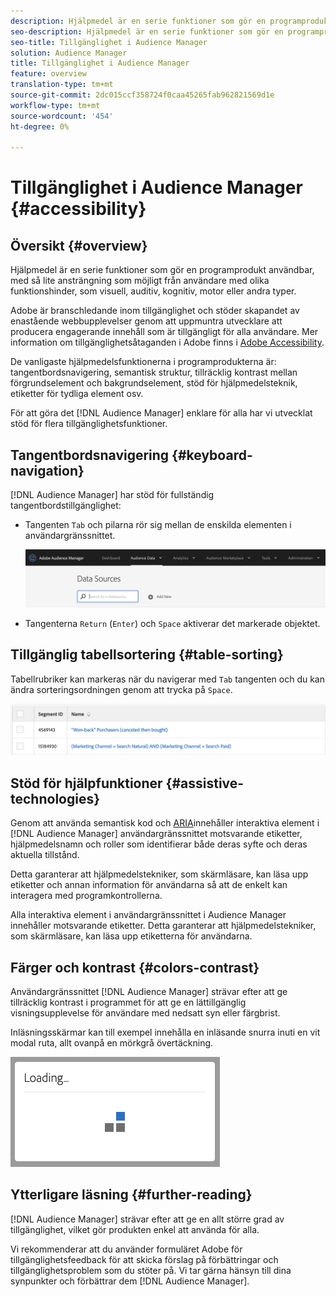 ```yaml
---
description: Hjälpmedel är en serie funktioner som gör en programprodukt användbar, med så lite ansträngning som möjligt från användare med olika funktionshinder, som visuell, auditiv, kognitiv, motor eller andra typer.
seo-description: Hjälpmedel är en serie funktioner som gör en programprodukt användbar, med så lite ansträngning som möjligt från användare med olika funktionshinder, som visuell, auditiv, kognitiv, motor eller andra typer.
seo-title: Tillgänglighet i Audience Manager
solution: Audience Manager
title: Tillgänglighet i Audience Manager
feature: overview
translation-type: tm+mt
source-git-commit: 2dc015ccf358724f0caa45265fab962821569d1e
workflow-type: tm+mt
source-wordcount: '454'
ht-degree: 0%

---
```



# Tillgänglighet i Audience Manager {#accessibility}

## Översikt {#overview}

Hjälpmedel är en serie funktioner som gör en programprodukt användbar, med så lite ansträngning som möjligt från användare med olika funktionshinder, som visuell, auditiv, kognitiv, motor eller andra typer.

Adobe är branschledande inom tillgänglighet och stöder skapandet av enastående webbupplevelser genom att uppmuntra utvecklare att producera engagerande innehåll som är tillgängligt för alla användare. Mer information om tillgänglighetsåtaganden i Adobe finns i [Adobe Accessibility](https://www.adobe.com/accessibility.html).

De vanligaste hjälpmedelsfunktionerna i programprodukterna är: tangentbordsnavigering, semantisk struktur, tillräcklig kontrast mellan förgrundselement och bakgrundselement, stöd för hjälpmedelsteknik, etiketter för tydliga element osv.

För att göra det [!DNL Audience Manager] enklare för alla har vi utvecklat stöd för flera tillgänglighetsfunktioner.

## Tangentbordsnavigering {#keyboard-navigation}

[!DNL Audience Manager] har stöd för fullständig tangentbordstillgänglighet:

* Tangenten `Tab` och pilarna rör sig mellan de enskilda elementen i användargränssnittet.

   ![tillgänglighet - framhävning](assets/accesibility-highlight.png)

* Tangenterna `Return` (`Enter`) och `Space` aktiverar det markerade objektet.

## Tillgänglig tabellsortering {#table-sorting}

Tabellrubriker kan markeras när du navigerar med `Tab` tangenten och du kan ändra sorteringsordningen genom att trycka på `Space`.

![accessibility-table-headers](assets/accessibility-table-headers.png)

## Stöd för hjälpfunktioner {#assistive-technologies}

Genom att använda semantisk kod och [ARIA](https://www.w3.org/WAI/standards-guidelines/aria/)innehåller interaktiva element i [!DNL Audience Manager] användargränssnittet motsvarande etiketter, hjälpmedelsnamn och roller som identifierar både deras syfte och deras aktuella tillstånd.

Detta garanterar att hjälpmedelstekniker, som skärmläsare, kan läsa upp etiketter och annan information för användarna så att de enkelt kan interagera med programkontrollerna.

Alla interaktiva element i användargränssnittet i Audience Manager innehåller motsvarande etiketter. Detta garanterar att hjälpmedelstekniker, som skärmläsare, kan läsa upp etiketterna för användarna.

## Färger och kontrast {#colors-contrast}

Användargränssnittet [!DNL Audience Manager] strävar efter att ge tillräcklig kontrast i programmet för att ge en lättillgänglig visningsupplevelse för användare med nedsatt syn eller färgbrist.

Inläsningsskärmar kan till exempel innehålla en inläsande snurra inuti en vit modal ruta, allt ovanpå en mörkgrå övertäckning.

![hjälpmedelsinläsning](assets/accessibility-loading.png)

## Ytterligare läsning {#further-reading}

[!DNL Audience Manager] strävar efter att ge en allt större grad av tillgänglighet, vilket gör produkten enkel att använda för alla.

Vi rekommenderar att du använder formuläret [](https://www.adobe.com/accessibility/feedback.html) Adobe för tillgänglighetsfeedback för att skicka förslag på förbättringar och tillgänglighetsproblem som du stöter på. Vi tar gärna hänsyn till dina synpunkter och förbättrar dem [!DNL Audience Manager].